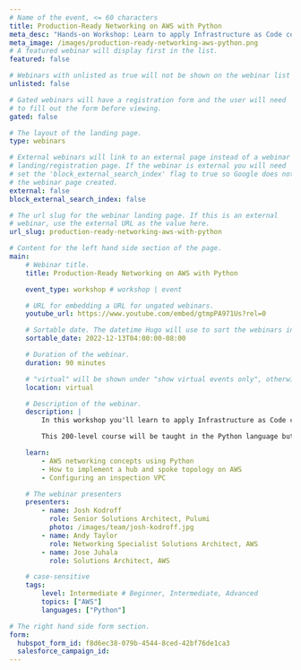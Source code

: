 ```yaml
---
# Name of the event, <= 60 characters
title: Production-Ready Networking on AWS with Python
meta_desc: "Hands-on Workshop: Learn to apply Infrastructure as Code concepts to build a hub and spoke network topology with an inspection VPC."
meta_image: /images/production-ready-networking-aws-python.png
# A featured webinar will display first in the list.
featured: false

# Webinars with unlisted as true will not be shown on the webinar list
unlisted: false

# Gated webinars will have a registration form and the user will need
# to fill out the form before viewing.
gated: false

# The layout of the landing page.
type: webinars

# External webinars will link to an external page instead of a webinar
# landing/registration page. If the webinar is external you will need
# set the 'block_external_search_index' flag to true so Google does not index
# the webinar page created.
external: false
block_external_search_index: false

# The url slug for the webinar landing page. If this is an external
# webinar, use the external URL as the value here.
url_slug: production-ready-networking-aws-with-python

# Content for the left hand side section of the page.
main:
    # Webinar title.
    title: Production-Ready Networking on AWS with Python

    event_type: workshop # workshop | event

    # URL for embedding a URL for ungated webinars.
    youtube_url: https://www.youtube.com/embed/gtmpPA971Us?rel=0

    # Sortable date. The datetime Hugo will use to sort the webinars in date order.
    sortable_date: 2022-12-13T04:00:00-08:00

    # Duration of the webinar.
    duration: 90 minutes

    # "virtual" will be shown under "show virtual events only", otherwise shown as City, State (seattle, wa)
    location: virtual

    # Description of the webinar.
    description: |
        In this workshop you'll learn to apply Infrastructure as Code concepts to build a hub and spoke network topology with an inspection VPC. This pattern is incredibly useful for standing up separate environments for development, testing and production, providing workload isolation for multiple customers and standing up shared services.

        This 200-level course will be taught in the Python language but the concepts apply to any modern programming language. The content builds upon Pulumi concepts from [learn.pulumi.com](/learn/) and our Getting Started workshop series.

    learn:
        - AWS networking concepts using Python
        - How to implement a hub and spoke topology on AWS
        - Configuring an inspection VPC

    # The webinar presenters
    presenters:
        - name: Josh Kodroff
          role: Senior Solutions Architect, Pulumi
          photo: /images/team/josh-kodroff.jpg
        - name: Andy Taylor
          role: Networking Specialist Solutions Architect, AWS
        - name: Jose Juhala
          role: Solutions Architect, AWS

    # case-sensitive
    tags:
        level: Intermediate # Beginner, Intermediate, Advanced
        topics: ["AWS"]
        languages: ["Python"]

# The right hand side form section.
form:
  hubspot_form_id: f8d6ec38-079b-4544-8ced-42bf76de1ca3
  salesforce_campaign_id:
---
```

